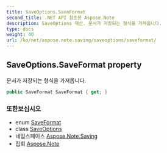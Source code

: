 ```yaml
---
title: SaveOptions.SaveFormat
second_title: .NET API 참조용 Aspose.Note
description: SaveOptions 재산. 문서가 저장되는 형식을 가져옵니다.
type: docs
weight: 40
url: /ko/net/aspose.note.saving/saveoptions/saveformat/
---
```

## SaveOptions.SaveFormat property

문서가 저장되는 형식을 가져옵니다.

```csharp
public SaveFormat SaveFormat { get; }
```

### 또한보십시오

* enum [SaveFormat](../../../aspose.note/saveformat/)
* class [SaveOptions](../)
* 네임스페이스 [Aspose.Note.Saving](../../saveoptions/)
* 집회 [Aspose.Note](../../../)


